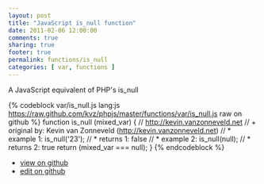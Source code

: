 ```yaml
---
layout: post
title: "JavaScript is_null function"
date: 2011-02-06 12:00:00
comments: true
sharing: true
footer: true
permalink: functions/is_null
categories: [ var, functions ]
---
```

A JavaScript equivalent of PHP's is_null
<!-- more -->
{% codeblock var/is_null.js lang:js https://raw.github.com/kvz/phpjs/master/functions/var/is_null.js raw on github %}
function is_null (mixed_var) {
    // http://kevin.vanzonneveld.net
    // +   original by: Kevin van Zonneveld (http://kevin.vanzonneveld.net)
    // *     example 1: is_null('23');
    // *     returns 1: false
    // *     example 2: is_null(null);
    // *     returns 2: true
    return (mixed_var === null);
}
{% endcodeblock %}
<ul>
 <li><a href="https://github.com/kvz/phpjs/blob/master/functions/var/is_null.js">view on github</a></li>
 <li><a href="https://github.com/kvz/phpjs/edit/master/functions/var/is_null.js">edit on github</a></li>
</ul>

